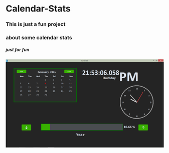 # Calendar-Stats

### This is just a fun project
### about some calendar stats

##### just for fun 


<img src="https://github.com/Arthur-101/Calendar-Stats/blob/main/OutputImages/image1.png" width="900px">

